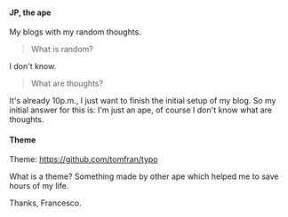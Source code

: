 #### JP, the ape

My blogs with my random thoughts.

> What is random?

I don't know.

> What are thoughts?

It's already 10p.m., I just want to finish the initial setup of my blog. So my initial answer for this is: I'm just an ape,
of course I don't know what are thoughts.

#### Theme

Theme: https://github.com/tomfran/typo

What is a theme? Something made by other ape which helped me to save hours of my life.

Thanks, Francesco.
